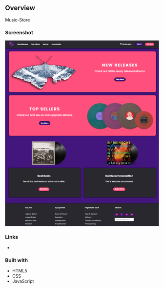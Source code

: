 ## Overview
Music-Store

### Screenshot
![](./screenshot.jpg)

### Links
-

### Built with
- HTML5
- CSS
- JavaScript

